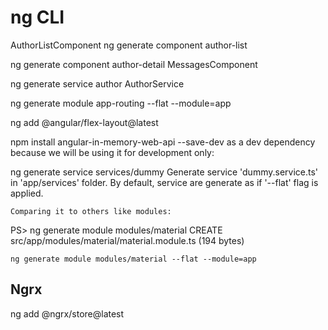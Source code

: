 # ng CLI

AuthorListComponent
ng generate component author-list

ng generate component author-detail 
    MessagesComponent   

ng generate service author
    AuthorService

ng generate module app-routing --flat --module=app

ng add @angular/flex-layout@latest

npm install angular-in-memory-web-api --save-dev
    as a dev dependency because we will be using it for development only:

ng generate service services/dummy
    Generate service 'dummy.service.ts' in 'app/services' folder.
    By default, service are generate as if '--flat' flag is applied.

    Comparing it to others like modules:

PS> ng generate module modules/material
    CREATE src/app/modules/material/material.module.ts (194 bytes)

    ng generate module modules/material --flat --module=app

## Ngrx

ng add @ngrx/store@latest